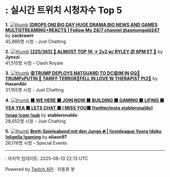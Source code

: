 # : 실시간 트위치 시청자수 Top 5

**1.** [![thumb](https://static-cdn.jtvnw.net/previews-ttv/live_user_zackrawrr-320x180.jpg)](https://twitch.tv/zackrawrr)
**[[DROPS ON] BIG DAY HUGE DRAMA BIG NEWS AND GAMES MULTISTREAMING+REACTS | Follow My 24/7 channel @asmongold247](https://twitch.tv/zackrawrr)** by **zackrawrr**<br>45,886명 시청  - Just Chatting

**2.** [![thumb](https://static-cdn.jtvnw.net/previews-ttv/live_user_jynxzi-320x180.jpg)](https://twitch.tv/Jynxzi)
**[[225/365] 🚨 ALMOST TOP 1K -> 2v2 w/ RYLEY @ 6PM ET 🚨](https://twitch.tv/Jynxzi)** by **Jynxzi**<br>41,515명 시청  - Clash Royale

**3.** [![thumb](https://static-cdn.jtvnw.net/previews-ttv/live_user_hasanabi-320x180.jpg)](https://twitch.tv/HasanAbi)
**[😡TRUMP DEPLOYS NATGUARD TO DC😡IM IN GQ🤬TRUMPxPUTIN 🤬 TARIFF TERROR🤬FELL IN LOVE W THERAPIST Pt2🤬](https://twitch.tv/HasanAbi)** by **HasanAbi**<br>31,165명 시청  - Just Chatting

**4.** [![thumb](https://static-cdn.jtvnw.net/previews-ttv/live_user_stableronaldo-320x180.jpg)](https://twitch.tv/stableronaldo)
**[🟥 WE HERE 🟥 JOIN NOW 🟥 BUILDING 🟥 GAMING 🟥 LIFING 🟥 YEA YEA 🟥 LETS CHAT 🟥 I MISS YOU🟥 [twitter/insta stableronaldo] !snap !com !sub](https://twitch.tv/stableronaldo)** by **stableronaldo**<br>28,652명 시청  - Just Chatting

**5.** [![thumb](https://static-cdn.jtvnw.net/previews-ttv/live_user_eliasn97-320x180.jpg)](https://twitch.tv/eliasn97)
**[Brett-Spieleabend mit den Jungs 🔥 | !iconleague !lyora !doku !eligella !gaming](https://twitch.tv/eliasn97)** by **eliasn97**<br>26,176명 시청  - Special Events


---
: 마지막 업데이트: 2025-08-13 22:13 UTC

Powered by [Twitch API](https://dev.twitch.tv/docs/api/reference) · 자동화 봇